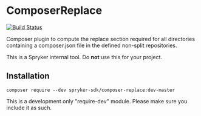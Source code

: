 # ComposerReplace 

[![Build Status](https://travis-ci.com/spryker-sdk/composer-replace.svg)](https://travis-ci.com/spryker-sdk/composer-replace)

Composer plugin to compute the replace section required for all directories containing a composer.json file in the defined non-split repositories.

This is a Spryker internal tool. Do **not** use this for your project.

## Installation

```
composer require --dev spryker-sdk/composer-replace:dev-master
```

This is a development only "require-dev" module. Please make sure you include it as such.
